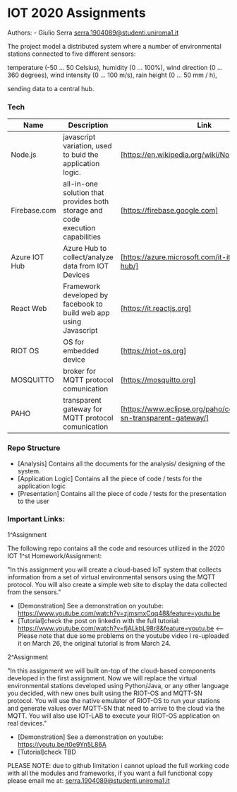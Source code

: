 # IOT 2020 Assignments
Authors: 
    - Giulio Serra serra.1904089@studenti.uniroma1.it
    
The project model a distributed system where a number of environmental stations connected to five different sensors:

temperature (-50 ... 50 Celsius),
humidity (0 ... 100%),
wind direction (0 ... 360 degrees),
wind intensity (0 ... 100 m/s),
rain height (0 ... 50 mm / h),

sending data to a central hub.

### Tech

| Name |Description | Link |
| ------ | ------ |------|
| Node.js | javascript variation, used to buid the application logic.|[https://en.wikipedia.org/wiki/Node.js] |
| Firebase.com |all-in-one solution that provides both storage and code execution capabilities| [https://firebase.google.com] 
| Azure IOT Hub| Azure Hub to collect/analyze data from IOT Devices |[https://azure.microsoft.com/it-it/services/iot-hub/] |
| React Web| Framework developed by facebook to build web app using Javascript |[https://it.reactjs.org] |
| RIOT OS| OS for embedded device|[https://riot-os.org] |
| MOSQUITTO| broker for MQTT protocol comunication|[https://mosquitto.org] |
| PAHO| transparent gateway for MQTT protocol comunication|[https://www.eclipse.org/paho/components/mqtt-sn-transparent-gateway/] |

### Repo Structure

* [Analysis] Contains all the documents for the analysis/ designing of the system.
* [Application Logic] Contains all the piece of code / tests for the application logic
* [Presentation] Contains all the piece of code / tests for the presentation to the user

### Important Links:
1^Assignment

The following repo contains all the code and resources utilized in the 2020 IOT 1^st Homework/Assignment:

"In this assignment you will create a cloud-based IoT system that collects information from a set of virtual environmental sensors using the MQTT protocol. You will also create a simple web site to display the data collected from the sensors."

* [Demonstration] See a demonstration on youtube: https://www.youtube.com/watch?v=zjmsmxCqq48&feature=youtu.be
* [Tutorial]check the post on linkedin with the full tutorial: https://www.youtube.com/watch?v=fjALkbL98r8&feature=youtu.be <-- Please note that due some problems on the youtube video I re-uploaded it on March 26, the original tutorial is from March 24.

2^Assignment

"In this assignment we will built on-top of the cloud-based components developed in the first assignment. Now we will replace the virtual environmental stations developed using Python/Java, or any other language you decided, with new ones built using the RIOT-OS and MQTT-SN protocol. You will use the native emulator of RIOT-OS to run your stations and generate values over MQTT-SN that need to arrive to the cloud via the MQTT. You will also use IOT-LAB to execute your RIOT-OS application on real devices."

* [Demonstration] See a demonstration on youtube: https://youtu.be/t0e9Yn5L86A
* [Tutorial]check TBD

PLEASE NOTE: due to github limitation i cannot upload the full working code with all the modules and frameworks, if you want a full functional copy please email me at: serra.1904089@studenti.uniroma1.it
